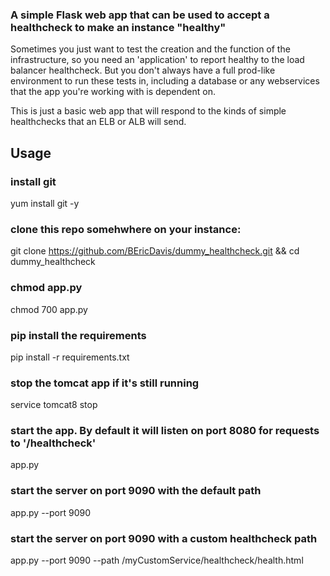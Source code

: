 ### A simple Flask web app that can be used to accept a healthcheck to make an instance "healthy"
Sometimes you just want to test the creation and the function of the infrastructure, so you need an 'application' to report healthy to the load balancer healthcheck.  But you don't always have a full prod-like environment to run these tests in, including a database or any webservices that the app you're working with is dependent on.

This is just a basic web app that will respond to the kinds of simple healthchecks that an ELB or ALB will send.

## Usage

### install git
yum install git -y

### clone this repo somehwhere on your instance:
git clone https://github.com/BEricDavis/dummy_healthcheck.git && cd dummy_healthcheck

### chmod app.py
chmod 700 app.py

### pip install the requirements
pip install -r requirements.txt

### stop the tomcat app if it's still running
service tomcat8 stop

### start the app.  By default it will listen on port 8080 for requests to '/healthcheck'
app.py

### start the server on port 9090 with the default path
app.py --port 9090

### start the server on port 9090 with a custom healthcheck path
app.py --port 9090 --path /myCustomService/healthcheck/health.html

